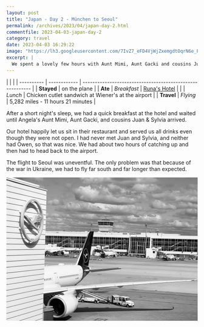```yaml
---
layout: post
title: "Japan - Day 2 - München to Seoul"
permalink: /archives/2023/04/japan-day-2.html
commentfile: 2023-04-03-japan-day-2
category: travel
date: 2023-04-03 16:29:22
image: "https://lh3.googleusercontent.com/7IvZ7_eFD4VjWjZxemgdtOqrN6e_Pq0w4ch-UQWnd2VZMwMNg5c-27aUiIhbBWxi_a1UVu2w6xUEeNcR6YKDWIFEXaf5uO0wOwTZy-SyogEMq5spGO3hP6YQuZLM56Nj4nPKxKKeDZI=w1920-h1080"
excerpt: |
  We spent a lovely few hours with Aunt Mimi, Aunt Gacki and cousins Juan & Sylvia Anton. Then on to Seoul.
---
```


|            |              |
| ---------- | ------------ | --------------------------------------------------------- |
| **Stayed** | on the plane |
| **Ate**    | _Breakfast_  | [Runa's Hotel](https://maps.app.goo.gl/EVaX9xeaxUdqC2ZG7) |
|            | _Lunch_      | Chicken cutlet sandwich at Wiener's at the airport        |
| **Travel** | _Flying_     | 5,282 miles - 11 hours 21 minutes                         |

After a short night's sleep, we had a quick breakfast at the hotel and waited until Angela's Aunt Mimi, Aunt Gacki, and cousins Juan & Sylvia arrived.

Our hotel happily let us sit in their restaurant and served us all drinks even though they were not open. I had never met Juan and Sylvia, and neither had Owen, so that was nice. We had about two hours of catching up and then had to head back to the airport.

The flight to Seoul was uneventful. The only problem was that because of the war in Ukraine, we had to fly far south and far longer than expected.

<a href="/assets/images/insta/338964544_206592245328313_9167590570661310382_n_17987883160932028.jpg"><img src="/assets/images/insta/338964544_206592245328313_9167590570661310382_n_17987883160932028.jpg" /></a>
